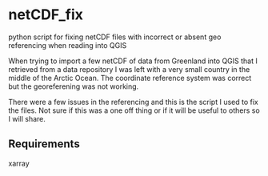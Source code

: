 # netCDF_fix
python script for fixing netCDF files with incorrect or absent geo referencing when reading into QGIS


When trying to import a few netCDF of data from Greenland into QGIS that I retrieved from a data repository I was left with a very small country in the middle of the Arctic Ocean. 
The coordinate reference system was correct but the georeferening was not working. 

There were a few issues in the referencing and this is the script I used to fix the files. Not sure if this was a one off thing or if it will be useful to others so I will share. 


## Requirements
xarray
